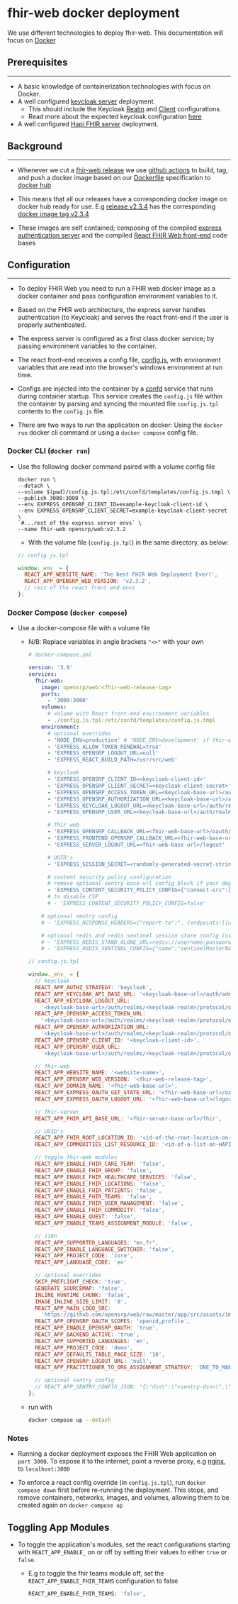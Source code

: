 # fhir-web docker deployment

We use different technologies to deploy fhir-web. This documentation will focus on [Docker](https://www.docker.com/)

## Prerequisites

---

- A basic knowledge of containerization technologies with focus on Docker.
- A well configured [keycloak server](https://hub.docker.com/r/onaio/keycloak) deployment.
  - This should include the Keycloak [Realm](https://www.keycloak.org/docs/latest/server_admin/#configuring-realms) and [Client](https://www.keycloak.org/docs/latest/server_admin/#assembly-managing-clients_server_administration_guide) configurations.
  - Read more about the expected keycloak configuration [here](./keycloak-configuration.md)
- A well configured [Hapi FHIR server](https://github.com/opensrp/hapi-fhir-jpaserver-starter) deployment.

## Background

---

- Whenever we cut a [fhir-web release](https://github.com/opensrp/web/releases) we use [github actions](/.github/workflows/docker-publish.yml) to build, tag, and push a docker image based on our [Dockerfile](/Dockerfile) specification to [docker hub](https://hub.docker.com/r/opensrp/web/tags)

- This means that all our releases have a corresponding docker image on docker hub ready for use. E.g [release v2.3.4](https://github.com/opensrp/web/releases/tag/v2.3.4) has the corresponding [docker image tag v2.3.4](https://hub.docker.com/layers/opensrp/web/v2.3.4/images/sha256-de13e5482194d76fd22980e73cda0e4f77d6b59aab868130dea24c3b609aa312?context=explore)

- These images are self contained; composing of the compiled [express authentication server](https://github.com/onaio/express-server) and the compiled [React FHIR Web front-end](https://github.com/opensrp/web) code bases

## Configuration

---

- To deploy FHIR Web you need to run a FHIR web docker image as a docker container and pass configuration environment variables to it.

- Based on the FHIR web architecture, the express server handles authentication (to Keycloak) and serves the react front-end if the user is properly authenticated.

- The express server is configured as a first class docker service; by passing environment variables to the container.

- The react front-end receives a config file, [config.js](https://github.com/opensrp/web/blob/master/app/public/config.js), with environment variables that are read into the browser's windows environment at run time.

- Configs are injected into the container by a [confd](https://github.com/kelseyhightower/confd) service that runs during container startup. This service creates the `config.js` file within the container by parsing and syncing the mounted file `config.js.tpl` contents to the `config.js` file.

- There are two ways to run the application on docker: Using the `docker run` docker cli command or using a `docker compose` config file.

### Docker CLI (`docker run`)

- Use the following docker command paired with a volume config file

  ```docker
  docker run \
  --detach \
  --volume $(pwd)/config.js.tpl:/etc/confd/templates/config.js.tmpl \
  --publish 3000:3000 \
  --env EXPRESS_OPENSRP_CLIENT_ID=example-keycloak-client-id \
  --env EXPRESS_OPENSRP_CLIENT_SECRET=example-keycloak-client-secret \
  `#...rest of the express server envs` \
  --name fhir-web opensrp/web:v2.3.2
  ```

  - With the volume file (`config.js.tpl`) in the same directory, as below:

  ```js
  // config.js.tpl

  window._env_ = {
    REACT_APP_WEBSITE_NAME: 'The best FHIR Web Deployment Ever!',
    REACT_APP_OPENSRP_WEB_VERSION: 'v2.3.2',
    // rest of the react front-end envs
  };
  ```

### Docker Compose (`docker compose`)

- Use a docker-compose file with a volume file

  - N/B: Replace variables in angle brackets `"<>"` with your own

    ```yaml
    # docker-compose.yml

    version: '3.9'
    services:
      fhir-web:
        image: opensrp/web:<fhir-web-release-tag>
        ports:
          - '3000:3000'
        volumes:
          # volume with React front-end environment variables
          - ./config.js.tpl:/etc/confd/templates/config.js.tmpl
        environment:
          # optional overrides
          - 'NODE_ENV=production' # 'NODE_ENV=development' if fhir-web-base-url === http://localhost:3000
          - 'EXPRESS_ALLOW_TOKEN_RENEWAL=true'
          - 'EXPRESS_OPENSRP_LOGOUT_URL=null'
          - 'EXPRESS_REACT_BUILD_PATH=/usr/src/web'

          # keycloak
          - 'EXPRESS_OPENSRP_CLIENT_ID=<keycloak-client-id>'
          - 'EXPRESS_OPENSRP_CLIENT_SECRET=<keycloak-client-secret>'
          - 'EXPRESS_OPENSRP_ACCESS_TOKEN_URL=<keycloak-base-url>/auth/realms/<keycloak-realm>/protocol/openid-connect/token'
          - 'EXPRESS_OPENSRP_AUTHORIZATION_URL=<keycloak-base-url>/auth/realms/<keycloak-realm>/protocol/openid-connect/auth'
          - 'EXPRESS_KEYCLOAK_LOGOUT_URL=<keycloak-base-url>/auth/realms/<keycloak-realm>/protocol/openid-connect/logout'
          - 'EXPRESS_OPENSRP_USER_URL=<keycloak-base-url>/auth/realms/<keycloak-realm>/protocol/openid-connect/userinfo'

          # fhir web
          - 'EXPRESS_OPENSRP_CALLBACK_URL=<fhir-web-base-url>/oauth/callback/OpenSRP/'
          - 'EXPRESS_FRONTEND_OPENSRP_CALLBACK_URL=<fhir-web-base-url>/fe/oauth/callback/opensrp'
          - 'EXPRESS_SERVER_LOGOUT_URL=<fhir-web-base-url>/logout'

          # UUID's
          - 'EXPRESS_SESSION_SECRET=<randomly-generated-secret-string>'

          # content security policy configuration
          # remove optional-sentry-base-url config block if your deployment has no sentry
          - 'EXPRESS_CONTENT_SECURITY_POLICY_CONFIG={"connect-src":["''self''","<optional-sentry-base-url>","<keycloak-base-url>","<fhir-server-base-url>"],"default-src":["''self''"],"img-src":["''self''","https://github.com/opensrp/","https://*.githubusercontent.com/opensrp/"]}'
          # to disable CSP
          # - 'EXPRESS_CONTENT_SECURITY_POLICY_CONFIG=false'

        # optional sentry config
        # - 'EXPRESS_RESPONSE_HEADERS={"report-to":", {endpoints:[{url:https://<optional-sentry-base-url>/api/<optional-sentry-projectId>/security/?sentry_key=<optional-sentry-key>\\u0026sentry_environment=<optional-sentry-environment>\\u0026sentry_release=<optional-sentry-release-name>}],group:csp-endpoint,max_age:10886400}"}'

        # optional redis and redis sentinel session store config (use either or neither not both)
        # - 'EXPRESS_REDIS_STAND_ALONE_URL=redis://username:password@redis-base-url:port/db'
        # - 'EXPRESS_REDIS_SENTINEL_CONFIG={"name":"sentinelMasterName","sentinelPassword":"sentinelMasterPassword","sentinels":[{"host":"sentinel-node-1-base-url","port":"12345"},{"host":"sentinel-node-2-base-url","port":"12345"},{"host":"sentinel-node-3-base-url","port":"12345"}]}'
    ```

    ```js
    // config.js.tpl

    window._env_ = {
      // keycloak
      REACT_APP_AUTHZ_STRATEGY: 'keycloak',
      REACT_APP_KEYCLOAK_API_BASE_URL: '<keycloak-base-url>/auth/admin/realms/<keycloak-realm>',
      REACT_APP_KEYCLOAK_LOGOUT_URL:
        '<keycloak-base-url>/auth/realms/<keycloak-realm>/protocol/openid-connect/logout',
      REACT_APP_OPENSRP_ACCESS_TOKEN_URL:
        '<keycloak-base-url>/auth/realms/<keycloak-realm>/protocol/openid-connect/token',
      REACT_APP_OPENSRP_AUTHORIZATION_URL:
        '<keycloak-base-url>/auth/realms/<keycloak-realm>/protocol/openid-connect/auth',
      REACT_APP_OPENSRP_CLIENT_ID: '<keycloak-client-id>',
      REACT_APP_OPENSRP_USER_URL:
        '<keycloak-base-url>/auth/realms/<keycloak-realm>/protocol/openid-connect/userinfo',

      // fhir-web
      REACT_APP_WEBSITE_NAME: '<website-name>',
      REACT_APP_OPENSRP_WEB_VERSION: '<fhir-web-release-tag>',
      REACT_APP_DOMAIN_NAME: '<fhir-web-base-url>',
      REACT_APP_EXPRESS_OAUTH_GET_STATE_URL: '<fhir-web-base-url>/oauth/state',
      REACT_APP_EXPRESS_OAUTH_LOGOUT_URL: '<fhir-web-base-url>/logout',

      // fhir-server
      REACT_APP_FHIR_API_BASE_URL: '<fhir-server-base-url>/fhir',

      // UUID's
      REACT_APP_FHIR_ROOT_LOCATION_ID: '<id-of-the-root-location-on-the-HAPI-server>',
      REACT_APP_COMMODITIES_LIST_RESOURCE_ID: '<id-of-a-list-on-HAPI-fhir-server>',

      // toggle fhir-web modules
      REACT_APP_ENABLE_FHIR_CARE_TEAM: 'false',
      REACT_APP_ENABLE_FHIR_GROUP: 'false',
      REACT_APP_ENABLE_FHIR_HEALTHCARE_SERVICES: 'false',
      REACT_APP_ENABLE_FHIR_LOCATIONS: 'false',
      REACT_APP_ENABLE_FHIR_PATIENTS: 'false',
      REACT_APP_ENABLE_FHIR_TEAMS: 'false',
      REACT_APP_ENABLE_FHIR_USER_MANAGEMENT: 'false',
      REACT_APP_ENABLE_FHIR_COMMODITY: 'false',
      REACT_APP_ENABLE_QUEST: 'false',
      REACT_APP_ENABLE_TEAMS_ASSIGNMENT_MODULE: 'false',

      // i18n
      REACT_APP_SUPPORTED_LANGUAGES: "en,fr",
      REACT_APP_ENABLE_LANGUAGE_SWITCHER: 'false',
      REACT_APP_PROJECT_CODE: 'core',
      REACT_APP_LANGUAGE_CODE: 'en'

      // optional overrides
      SKIP_PREFLIGHT_CHECK: 'true',
      GENERATE_SOURCEMAP: 'false',
      INLINE_RUNTIME_CHUNK: 'false',
      IMAGE_INLINE_SIZE_LIMIT: '0',
      REACT_APP_MAIN_LOGO_SRC:
        'https://github.com/opensrp/web/raw/master/app/src/assets/images/fhir-web-logo.png',
      REACT_APP_OPENSRP_OAUTH_SCOPES: 'openid,profile',
      REACT_APP_ENABLE_OPENSRP_OAUTH: 'true',
      REACT_APP_BACKEND_ACTIVE: 'true',
      REACT_APP_SUPPORTED_LANGUAGES: 'en',
      REACT_APP_PROJECT_CODE: 'demo',
      REACT_APP_DEFAULTS_TABLE_PAGE_SIZE: '10',
      REACT_APP_OPENSRP_LOGOUT_URL: 'null',
      REACT_APP_PRACTITIONER_TO_ORG_ASSIGNMENT_STRATEGY: 'ONE_TO_MANY',

      // optional sentry config
      // REACT_APP_SENTRY_CONFIG_JSON: "{\"dsn\":\"<sentry-dsn>\",\"environment\":\"<sentry-environment>\",\"release\":\"<app-release-version>\",\"release-name\":\"<app-release-name>\",\"release-namespace\":\"<app-release-namespace>\",\"tags\":{}}",
    };
    ```

  - run with

    ```bash
    docker compose up --detach
    ```

### Notes

- Running a docker deployment exposes the FHIR Web application on `port 3000`. To expose it to the internet, point a reverse proxy, e.g [nginx](https://docs.nginx.com/nginx/admin-guide/web-server/reverse-proxy/), to `localhost:3000`

- To enforce a react config override (in `config.js.tpl`), run `docker compose down` first before re-running the deployment. This stops, and remove containers, networks, images, and volumes, allowing them to be created again on `docker compose up`

## Toggling App Modules

- To toggle the application's modules, set the react configurations starting with `REACT_APP_ENABLE_` on or off by setting their values to either `true` or `false`.

  - E.g to toggle the fhir teams module off, set the `REACT_APP_ENABLE_FHIR_TEAMS` configuration to false

    ```bash
    REACT_APP_ENABLE_FHIR_TEAMS: 'false',
    ```
